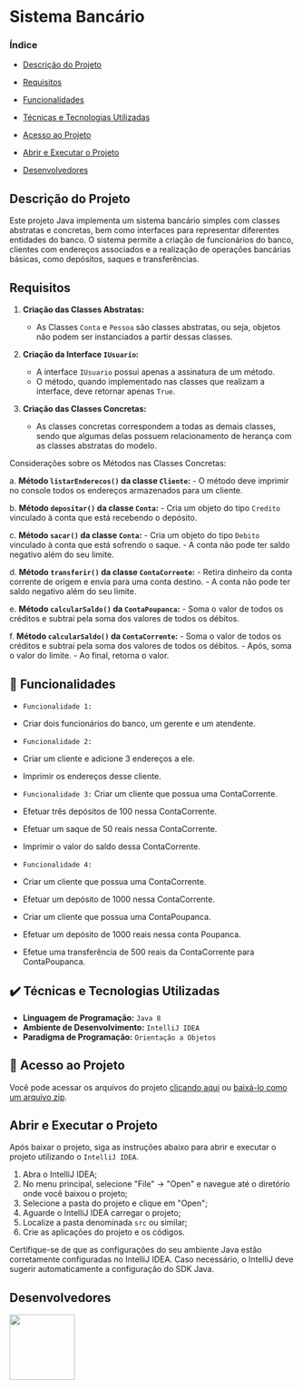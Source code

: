 # Sistema Bancário

### Índice

- [Descrição do Projeto](#descrição-do-projeto)

- [Requisitos](#requisitos)

- [Funcionalidades](#🔨-funcionalidades)

- [Técnicas e Tecnologias Utilizadas](#✔️-técnicas-e-tecnologias-utilizadas)

- [Acesso ao Projeto](#📁-acesso-ao-projeto)

- [Abrir e Executar o Projeto](#abrir-e-executar-o-projeto)

- [Desenvolvedores](#desenvolvedores)


## Descrição do Projeto

Este projeto Java implementa um sistema bancário simples com classes abstratas e concretas, bem como interfaces para representar diferentes entidades do banco. O sistema permite a criação de funcionários do banco, clientes com endereços associados e a realização de operações bancárias básicas, como depósitos, saques e transferências.

## Requisitos

1. **Criação das Classes Abstratas:**
   - As Classes `Conta` e `Pessoa` são classes abstratas, ou seja, objetos não podem ser instanciados a partir dessas classes.

2. **Criação da Interface `IUsuario`:**
   - A interface `IUsuario` possui apenas a assinatura de um método.
   - O método, quando implementado nas classes que realizam a interface, deve retornar apenas `True`.

3. **Criação das Classes Concretas:**
   - As classes concretas correspondem a todas as demais classes, sendo que algumas delas possuem relacionamento de herança com as classes abstratas do modelo.

Considerações sobre os Métodos nas Classes Concretas:

   a. **Método `listarEnderecos()` da classe `Cliente`:**
      - O método deve imprimir no console todos os endereços armazenados para um cliente.

   b. **Método `depositar()` da classe `Conta`:**
      - Cria um objeto do tipo `Credito` vinculado à conta que está recebendo o depósito.

   c. **Método `sacar()` da classe `Conta`:**
      - Cria um objeto do tipo `Debito` vinculado à conta que está sofrendo o saque.
      - A conta não pode ter saldo negativo além do seu limite.

   d. **Método `transferir()` da classe `ContaCorrente`:**
      - Retira dinheiro da conta corrente de origem e envia para uma conta destino.
      - A conta não pode ter saldo negativo além do seu limite.

   e. **Método `calcularSaldo()` da `ContaPoupanca`:**
      - Soma o valor de todos os créditos e subtrai pela soma dos valores de todos os débitos.

   f. **Método `calcularSaldo()` da `ContaCorrente`:**
      - Soma o valor de todos os créditos e subtrai pela soma dos valores de todos os débitos.
      - Após, soma o valor do limite.
      - Ao final, retorna o valor.

## 🔨 Funcionalidades

- `Funcionalidade 1:` 

- Criar dois funcionários do banco, um gerente e um atendente.

- `Funcionalidade 2:` 

- Criar um cliente e adicione 3 endereços a ele.
- Imprimir os endereços desse cliente.

- `Funcionalidade 3:` Criar um cliente que possua uma ContaCorrente.
- Efetuar três depósitos de 100 nessa ContaCorrente.
- Efetuar um saque de 50 reais nessa ContaCorrente.
- Imprimir o valor do saldo dessa ContaCorrente.

- `Funcionalidade 4:` 

- Criar um cliente que possua uma ContaCorrente.
- Efetuar um depósito de 1000 nessa ContaCorrente.
- Criar um cliente que possua uma ContaPoupanca.
- Efetuar um depósito de 1000 reais nessa conta Poupanca.
- Efetue uma transferência de 500 reais da ContaCorrente para ContaPoupanca.

## ✔️ Técnicas e Tecnologias Utilizadas

- **Linguagem de Programação:** ``Java 8``
- **Ambiente de Desenvolvimento:** ``IntelliJ IDEA``
- **Paradigma de Programação:** ``Orientação a Objetos``


## 📁 Acesso ao Projeto

Você pode acessar os arquivos do projeto [clicando aqui](https://github.com/asergioscosta/sistema-bancario-java/tree/main/src) ou [baixá-lo como um arquivo zip](https://github.com/asergioscosta/sistema-bancario-java/archive/refs/heads/main.zip).

## Abrir e Executar o Projeto

Após baixar o projeto, siga as instruções abaixo para abrir e executar o projeto utilizando o `IntelliJ IDEA`.

1. Abra o IntelliJ IDEA;
2. No menu principal, selecione "File" -> "Open" e navegue até o diretório onde você baixou o projeto;
3. Selecione a pasta do projeto e clique em "Open";
4. Aguarde o IntelliJ IDEA carregar o projeto;
5. Localize a pasta denominada `src` ou similar;
6. Crie as aplicações do projeto e os códigos.

Certifique-se de que as configurações do seu ambiente Java estão corretamente configuradas no IntelliJ IDEA. Caso necessário, o IntelliJ deve sugerir automaticamente a configuração do SDK Java.

## Desenvolvedores

[<img loading="lazy" src="https://avatars.githubusercontent.com/u/102989796?v=4" width=115>](https://github.com/asergioscosta)